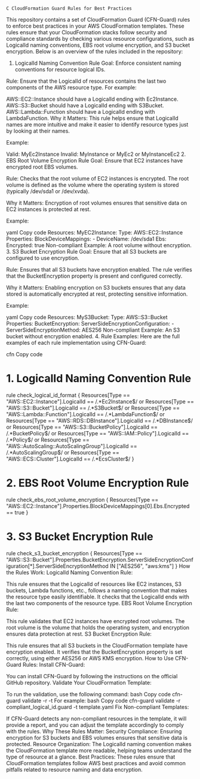                                                                                                                                                                                                                                                                               C CloudFormation Guard Rules for Best Practices
This repository contains a set of CloudFormation Guard (CFN-Guard) rules to enforce best practices in your AWS CloudFormation templates. These rules ensure that your CloudFormation stacks follow security and compliance standards by checking various resource configurations, such as LogicalId naming conventions, EBS root volume encryption, and S3 bucket encryption. Below is an overview of the rules included in the repository:

1. LogicalId Naming Convention Rule
Goal: Enforce consistent naming conventions for resource logical IDs.

Rule: Ensure that the LogicalId of resources contains the last two components of the AWS resource type. For example:

AWS::EC2::Instance should have a LogicalId ending with Ec2Instance.
AWS::S3::Bucket should have a LogicalId ending with S3Bucket.
AWS::Lambda::Function should have a LogicalId ending with LambdaFunction.
Why it Matters: This rule helps ensure that LogicalId names are more intuitive and make it easier to identify resource types just by looking at their names.

Example:

Valid: MyEc2Instance
Invalid: MyInstance or MyEc2 or MyInstanceEc2
2. EBS Root Volume Encryption Rule
Goal: Ensure that EC2 instances have encrypted root EBS volumes.

Rule: Checks that the root volume of EC2 instances is encrypted. The root volume is defined as the volume where the operating system is stored (typically /dev/sda1 or /dev/xvda).

Why it Matters: Encryption of root volumes ensures that sensitive data on EC2 instances is protected at rest.

Example:

yaml
Copy code
Resources:
  MyEC2Instance:
    Type: AWS::EC2::Instance
    Properties:
      BlockDeviceMappings:
        - DeviceName: /dev/sda1
          Ebs:
            Encrypted: true
Non-compliant Example: A root volume without encryption.
3. S3 Bucket Encryption Rule
Goal: Ensure that all S3 buckets are configured to use encryption.

Rule: Ensures that all S3 buckets have encryption enabled. The rule verifies that the BucketEncryption property is present and configured correctly.

Why it Matters: Enabling encryption on S3 buckets ensures that any data stored is automatically encrypted at rest, protecting sensitive information.

Example:

yaml
Copy code
Resources:
  MyS3Bucket:
    Type: AWS::S3::Bucket
    Properties:
      BucketEncryption:
        ServerSideEncryptionConfiguration:
          - ServerSideEncryptionMethod: AES256
Non-compliant Example: An S3 bucket without encryption enabled.
4. Rule Examples:
Here are the full examples of each rule implementation using CFN-Guard:

cfn
Copy code
# 1. LogicalId Naming Convention Rule
rule check_logical_id_format {
    Resources[Type == "AWS::EC2::Instance"].LogicalId == /.*Ec2Instance$/
  or
    Resources[Type == "AWS::S3::Bucket"].LogicalId == /.*S3Bucket$/
  or
    Resources[Type == "AWS::Lambda::Function"].LogicalId == /.*LambdaFunction$/
  or
    Resources[Type == "AWS::RDS::DBInstance"].LogicalId == /.*DBInstance$/
  or
    Resources[Type == "AWS::S3::BucketPolicy"].LogicalId == /.*BucketPolicy$/
  or
    Resources[Type == "AWS::IAM::Policy"].LogicalId == /.*Policy$/
  or
    Resources[Type == "AWS::AutoScaling::AutoScalingGroup"].LogicalId == /.*AutoScalingGroup$/
  or
    Resources[Type == "AWS::ECS::Cluster"].LogicalId == /.*EcsCluster$/
}

# 2. EBS Root Volume Encryption Rule
rule check_ebs_root_volume_encryption {
    Resources[Type == "AWS::EC2::Instance"].Properties.BlockDeviceMappings[0].Ebs.Encrypted == true
}

# 3. S3 Bucket Encryption Rule
rule check_s3_bucket_encryption {
    Resources[Type == "AWS::S3::Bucket"].Properties.BucketEncryption.ServerSideEncryptionConfiguration[*].ServerSideEncryptionMethod IN ["AES256", "aws:kms"]
}
How the Rules Work:
LogicalId Naming Convention Rule:

This rule ensures that the LogicalId of resources like EC2 instances, S3 buckets, Lambda functions, etc., follows a naming convention that makes the resource type easily identifiable. It checks that the LogicalId ends with the last two components of the resource type.
EBS Root Volume Encryption Rule:

This rule validates that EC2 instances have encrypted root volumes. The root volume is the volume that holds the operating system, and encryption ensures data protection at rest.
S3 Bucket Encryption Rule:

This rule ensures that all S3 buckets in the CloudFormation template have encryption enabled. It verifies that the BucketEncryption property is set correctly, using either AES256 or AWS KMS encryption.
How to Use CFN-Guard Rules:
Install CFN-Guard:

You can install CFN-Guard by following the instructions on the official GitHub repository.
Validate Your CloudFormation Template:

To run the validation, use the following command:
bash
Copy code
cfn-guard validate -r <rules-file> -t <template-file>
For example:
bash
Copy code
cfn-guard validate -r compliant_logical_id.guard -t template.yaml
Fix Non-compliant Templates:

If CFN-Guard detects any non-compliant resources in the template, it will provide a report, and you can adjust the template accordingly to comply with the rules.
Why These Rules Matter:
Security Compliance: Ensuring encryption for S3 buckets and EBS volumes ensures that sensitive data is protected.
Resource Organization: The LogicalId naming convention makes the CloudFormation template more readable, helping teams understand the type of resource at a glance.
Best Practices: These rules ensure that CloudFormation templates follow AWS best practices and avoid common pitfalls related to resource naming and data encryption.
